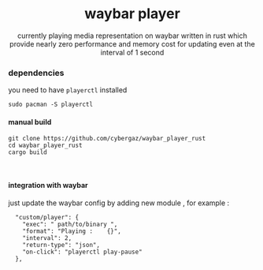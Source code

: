 <div align="center">

  waybar player
  =============

  currently playing media representation on waybar written in rust which provide nearly zero performance and memory cost for updating even at the interval of 1 second


</div>

### dependencies
you need to have `playerctl` installed
```
sudo pacman -S playerctl
```
  
#### manual build

```
git clone https://github.com/cybergaz/waybar_player_rust
cd waybar_player_rust
cargo build
```

<br>

#### integration with waybar 
just update the waybar config by adding new module , for example :
```
  "custom/player": {
    "exec": " path/to/binary ",
    "format": "Playing :    {}",
    "interval": 2,
    "return-type": "json",
    "on-click": "playerctl play-pause"
  },
```
